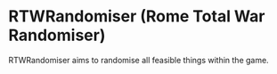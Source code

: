 # RTWRandomiser (Rome Total War Randomiser)
RTWRandomiser aims to randomise all feasible things within the game.


